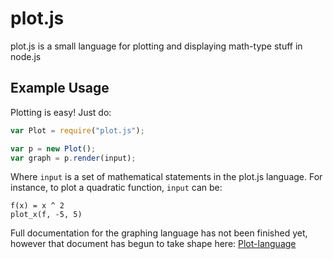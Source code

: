 # plot.js

plot.js is a small language for plotting and displaying math-type stuff in node.js

## Example Usage

Plotting is easy! Just do:

``` js
var Plot = require("plot.js");

var p = new Plot();
var graph = p.render(input);
```

Where `input` is a set of mathematical statements in the plot.js language. For instance, to plot a quadratic function, `input` can be:

```
f(x) = x ^ 2
plot_x(f, -5, 5)
```

Full documentation for the graphing language has not been finished yet, however that document has begun to take shape here: [Plot-language](https://github.com/dburkart/plot.js/wiki/Plot-language)

